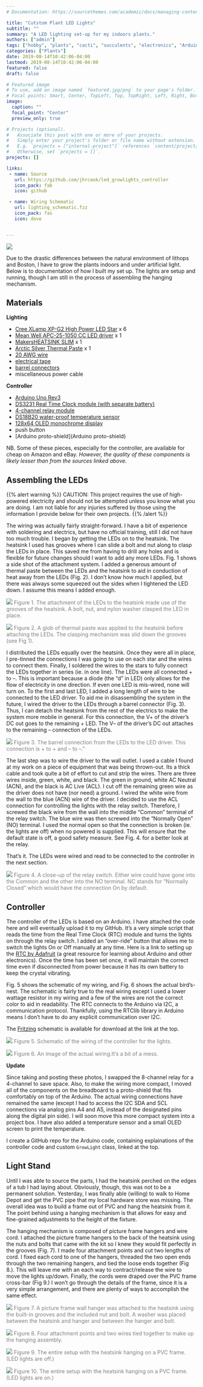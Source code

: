 ```yaml
---
# Documentation: https://sourcethemes.com/academic/docs/managing-content/

title: "Cutstom Plant LED Lights"
subtitle: ""
summary: "A LED lighting set-up for my indoors plants."
authors: ["admin"]
tags: ["hobby", "plants", "cacti", "succulents", "electronics", "Arduino"]
categories: ["Plants"]
date: 2019-08-14T10:42:06-04:00
lastmod: 2019-08-14T10:42:06-04:00
featured: false
draft: false

# Featured image
# To use, add an image named `featured.jpg/png` to your page's folder.
# Focal points: Smart, Center, TopLeft, Top, TopRight, Left, Right, BottomLeft, Bottom, BottomRight.
image:
  caption: ""
  focal_point: "Center"
  preview_only: true

# Projects (optional).
#   Associate this post with one or more of your projects.
#   Simply enter your project's folder or file name without extension.
#   E.g. `projects = ["internal-project"]` references `content/project/deep-learning/index.md`.
#   Otherwise, set `projects = []`.
projects: []

links:
 - name: Source
   url: https://github.com/jhrcook/led_growlights_controller
   icon_pack: fab
   icon: github

 - name: Wiring Schematic
   url: lighting_schematic.fzz
   icon_pack: fas
   icon: dove


---
```


![](images/IMG_8445.JPG)


Due to the drastic differences between the natural environment of lithops and Boston, I have to grow the plants indoors and under artificial light. Below is to documentation of how I built my set up. The lights are setup and running, though I am still in the process of assembling the hanging mechanism.

## Materials

**Lighting**

* [Cree XLamp XP-G2 High Power LED Star](https://www.ledsupply.com/leds/cree-xlamp-xpg2-high-power-led) x 6
* [Mean Well APC-25-1050 CC LED driver](https://www.ledsupply.com/led-drivers/mean-well-apc-constant-current-led-driver) x 1
* [MakersHEATSINK SLIM](https://www.ledsupply.com/led-heatsinks/makersheatsink-slim) x 1
* [Arctic Silver Thermal Paste](https://www.amazon.com/gp/product/B0087X728K/ref=ox_sc_act_title_1?smid=AUVJO2CJIN6KY&psc=1) x 1
* [20 AWG wire](https://www.ledsupply.com/accessories/awg-stranded-wire)
* [electrical tape](https://www.amazon.com/gp/product/B001B19JLS/ref=ox_sc_act_title_3?smid=ATVPDKIKX0DER&psc=1)
* [barrel connectors](https://www.amazon.com/gp/product/B01E9SWZEM/ref=ox_sc_act_title_1?smid=A3QVW3NC44QWSK&psc=1)
* miscellaneous power cable

**Controller**

* [Arduino Uno Rev3](https://store.arduino.cc/usa/arduino-uno-rev3)
* [DS3231 Real Time Clock module (with separate battery)](https://learn.adafruit.com/adafruit-ds3231-precision-rtc-breakout/overview)
* [4-channel relay module](https://www.amazon.com/JBtek-Channel-Module-Arduino-Raspberry/dp/B00KTEN3TM/ref=sr_1_3?s=electronics&ie=UTF8&qid=1549852651&sr=1-3&keywords=4+channel+relay)
* [DS18B20 water-proof temperature sensor](https://www.adafruit.com/product/381?gclid=Cj0KCQiAtP_iBRDGARIsAEWJA8gnjaDDMvyFB49-ovRTHASqT-mh_DW6y0mJw7bwMVawazBzAA523qsaAoWJEALw_wcB)
* [128x64 OLED monochrome display](https://www.adafruit.com/product/938)
* push button
* [Arduino proto-shield](Arduino proto-shield)

NB. Some of these pieces, especially for the controller, are available for cheap on Amazon and eBay. *However, the quality of these components is likely lesser than from the sources linked above.*

## Assembling the LEDs

{{% alert warning %}}
CAUTION: This project requires the use of high-powered electricity and should not be attempted unless you know what you are doing. I am not liable for any injuries suffered by those using the information I provide below for their own projects.
{{% /alert %}}

The wiring was actually fairly straight-forward. I have a bit of experience with soldering and electrics, but have no official training, still I did not have too much trouble. I began by getting the LEDs on to the heatsink. The heatsink I used has grooves where I can slide a bolt and nut along to clasp the LEDs in place. This saved me from having to drill any holes and is flexible for future changes should I want to add any more LEDs. Fig. 1 shows a side shot of the attachment system. I added a generous amount of thermal paste between the LEDs and the heatsink to aid in conduction of heat away from the LEDs (Fig. 2). I don’t know how much I applied, but there was always some squeezed out the sides when I tightened the LED down. I assume this means I added enough.

![](images/IMG_8200_markup.png)
<span style="color:gray">Figure 1. The attachment of the LEDs to the heatsink made use of the grooves of the heatsink. A bolt, nut, and nylon washer clasped the LED in place.</span>

![](images/IMG_8202_markup.png)
<span style="color:gray">Figure 2. A glob of thermal paste was applied to the heatsink before attaching the LEDs. The clasping mechanism was slid down the grooves (see Fig 1).</span>

I distributed the LEDs equally over the heatsink. Once they were all in place, I pre-tinned the connections I was going to use on each star and the wires to connect them. Finally, I soldered the wires to the stars to fully connect the LEDs together in series (ie. in one line). The LEDs were all connected + to –. This is important because a diode (the “d” in LED) only allows for the flow of electricity in one direction. If even one LED is mis-wired, none will turn on. To the first and last LED, I added a long length of wire to be connected to the LED driver. To aid me in disassembling the system in the future, I wired the driver to the LEDs through a barrel connector (Fig. 3). Thus, I can detach the heatsink from the rest of the electrics to make the system more mobile in general. For this connection, the V+ of the driver’s DC out goes to the remaining + LED. The V– of the driver’s DC out attaches to the remaining – connection of the LEDs.

![](images/IMG_8223_markup.png)
<span style="color:gray">Figure 3. The barrel connection from the LEDs to the LED driver. This connection is + to + and – to –."</span>

The last step was to wire the driver to the wall outlet. I used a cable I found at my work on a piece of equipment that was being thrown-out. Its a thick cable and took quite a bit of effort to cut and strip the wires. There are three wires inside, green, white, and black. The green in ground, white AC Neutral (ACN), and the black is AC Live (ACL). I cut off the remaining green wire as the driver does not have (nor need) a ground. I wired the white wire from the wall to the blue (ACN) wire of the driver. I decided to use the ACL connection for controlling the lights with the relay switch. Therefore, I screwed the black wire from the wall into the middle “Common” terminal of the relay switch. The blue wire was then screwed into the “Normally Open” (NO) terminal. I used the normal open so that the connection is broken (ie. the lights are off) when no powered is supplied. This will ensure that the default state is off, a good safety measure. See Fig. 4. for a better look at the relay.

That’s it. The LEDs were wired and read to be connected to the controller in the next section.

![](images/IMG_8224_markup.png)
<span style="color:gray">Figure 4. A close-up of the relay switch. Either wire could have gone into the Common and the other into the NO terminal. NC stands for “Normally Closed” which would have the connection On by default.</span>

## Controller

The controller of the LEDs is based on an Arduino. I have attached the code here and will eventually upload it to my GitHub. It’s a very simple script that reads the time from the Real Time Clock (RTC) module and turns the lights on through the relay switch. I added an “over-ride” button that allows me to switch the lights On or Off manually at any time. Here is a link to setting up the [RTC by Adafruit](https://learn.adafruit.com/adafruit-ds3231-precision-rtc-breakout/overview) (a great resource for learning about Arduino and other electronics). Once the time has been set once, it will maintain the correct time even if disconnected from power because it has its own battery to keep the crystal vibrating. 

Fig. 5 shows the schematic of my wiring, and Fig. 6 shows the actual bird’s-nest. The schematic is fairly true to the real wiring except I used a lower wattage resistor in my wiring and a few of the wires are not the correct color to aid in readability. The RTC connects to the Arduino via I2C, a communication protocol. Thankfully, using the RTClib library in Arduino means I don’t have to do any explicit communication over I2C.

The [Fritzing](http://fritzing.org/home/) schematic is available for download at the link at the top.

![](images/lighting_schematic_v1.png)
<span style="color:gray">Figure 5. Schematic of the wiring of the controller for the lights.</span>

![](images/IMG_8221_markup.png)
<span style="color:gray">Figure 6. An image of the actual wiring.It’s a bit of a mess.</span>

**Update**

Since taking and posting these photos, I swapped the 8-channel relay for a 4-channel to save space. Also, to make the wiring more compact, I moved all of the components on the breadboard to a proto-shield that fits comfortably on top of the Arduino. The actual wiring connections have remained the same (except I had to access the I2C SDA and SCL connections via analog pins A4 and A5, instead of the designated pins along the digital pin side). I will soon move this more compact system into a project box. I have also added a temperature sensor and a small OLED screen to print the temperature.

I create a GitHub repo for the Arduino code, containing explainations of the controller code and custom `GrowLight` class, linked at the top.

## Light Stand

Until I was able to source the parts, I had the heatsink perched on the edges of a tub I had laying about. Obviously, though, this was not to be a permanent solution. Yesterday, I was finally able (willing) to walk to Home Depot and get the PVC pipe that my local hardware store was missing. The overall idea was to build a frame out of PVC and hang the heatsink from it. The point behind using a hanging mechanism is that allows for easy and fine-grained adjustments to the height of the fixture.

The hanging mechanism is composed of picture frame hangers and wire cord. I attached the picture frame hangers to the back of the heatsink using the nuts and bolts that came with the kit so I knew they would fit perfectly in the grooves (Fig. 7). I made four attachment points and cut two lengths of cord. I fixed each cord to one of the hangers, threaded the two open ends through the two remaining hangers, and tied the loose ends together (Fig 8.). This will leave me with an each way to contract/release the wire to move the lights up/down. Finally, the cords were draped over the PVC frame cross-bar (Fig 9.) I won’t go through the details of the frame, since it is a very simple arrangement, and there are plenty of ways to accomplish the same effect.

![](images/IMG_8251-copy.JPG)
<span style="color:gray">Figure 7. A picture frame wall hanger was attached to the heatsink using the built-in grooves and the included nut and bolt. A washer was placed between the heatsink and hanger and between the hanger and bolt.</span>

![](images/IMG_8254-copy.JPG)
<span style="color:gray">Figure 8. Four attachment points and two wires tied together to make up the hanging assembly.</span>

![](images/IMG_8255.JPG)
<span style="color:gray">Figure 9. The entire setup with the heatsink hanging on a PVC frame. (LED lights are off.)</span>

![](images/IMG_8257.JPG)
<span style="color:gray">Figure 10. The entire setup with the heatsink hanging on a PVC frame. (LED lights are on.)</span>

